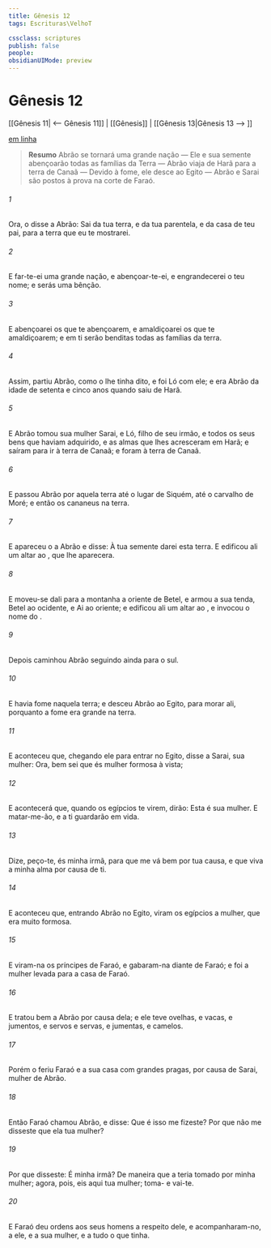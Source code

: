 ```yaml
---
title: Gênesis 12
tags: Escrituras\VelhoT

cssclass: scriptures
publish: false
people:
obsidianUIMode: preview
---
```


# Gênesis 12
[[Gênesis 11| <-- Gênesis 11]] | [[Gênesis]] | [[Gênesis 13|Gênesis 13 --> ]]

[em linha](https://churchofjesuschrist.org/study/scriptures/ot/gen/12?lang=por)

> __Resumo__
Abrão se tornará uma grande nação — Ele e sua semente abençoarão todas as famílias da Terra — Abrão viaja de Harã para a terra de Canaã — Devido à fome, ele desce ao Egito — Abrão e Sarai são postos à prova na corte de Faraó.

###### 1 
Ora, o  disse a Abrão: Sai da tua terra, e da tua parentela, e da casa de teu pai, para a terra que eu te mostrarei.

###### 2 
E far-te-ei uma grande nação, e abençoar-te-ei, e engrandecerei o teu nome; e  serás uma bênção.

###### 3 
E abençoarei os que te abençoarem, e amaldiçoarei os que te amaldiçoarem; e em ti serão benditas todas as famílias da terra.

###### 4 
Assim, partiu Abrão, como o  lhe tinha dito, e foi Ló com ele; e era Abrão da idade de setenta e cinco anos quando saiu de Harã.

###### 5 
E Abrão tomou sua mulher Sarai, e Ló, filho de seu irmão, e todos os seus bens que haviam adquirido, e as almas que lhes acresceram em Harã; e saíram para ir à terra de Canaã; e foram à terra de Canaã.

###### 6 
E passou Abrão por aquela terra até o lugar de Siquém, até o carvalho de Moré; e  então os cananeus na terra.

###### 7 
E apareceu o  a Abrão e disse: À tua semente darei esta terra. E edificou ali um altar ao , que lhe aparecera.

###### 8 
E moveu-se dali para a montanha a oriente de Betel, e armou a sua tenda,  Betel ao ocidente, e Ai ao oriente; e edificou ali um altar ao , e invocou o nome do .

###### 9 
Depois caminhou Abrão  seguindo ainda para o sul.

###### 10 
E havia fome naquela terra; e desceu Abrão ao Egito, para morar ali, porquanto a fome era grande na terra.

###### 11 
E aconteceu que, chegando ele para entrar no Egito, disse a Sarai, sua mulher: Ora, bem sei que és mulher formosa à vista;

###### 12 
E acontecerá que, quando os egípcios te virem, dirão: Esta é sua mulher. E matar-me-ão, e a ti guardarão em vida.

###### 13 
Dize, peço-te,  és minha irmã, para que me vá bem por tua causa, e que viva a minha alma por causa de ti.

###### 14 
E aconteceu que, entrando Abrão no Egito, viram os egípcios a mulher, que era muito formosa.

###### 15 
E viram-na os príncipes de Faraó, e gabaram-na diante de Faraó; e foi a mulher levada para a casa de Faraó.

###### 16 
E tratou bem a Abrão por causa dela; e ele teve ovelhas, e vacas, e jumentos, e servos e servas, e jumentas, e camelos.

###### 17 
Porém o  feriu Faraó e a sua casa com grandes pragas, por causa de Sarai, mulher de Abrão.

###### 18 
Então Faraó chamou Abrão, e disse: Que é isso  me fizeste? Por que não me disseste que ela  tua mulher?

###### 19 
Por que disseste: É minha irmã? De maneira que a teria tomado por minha mulher; agora, pois, eis aqui tua mulher; toma- e vai-te.

###### 20 
E Faraó deu ordens aos seus homens a respeito dele, e acompanharam-no, a ele, e a sua mulher, e a tudo o que tinha.

